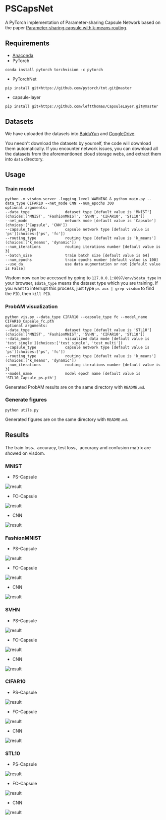 # PSCapsNet
A PyTorch implementation of Parameter-sharing Capsule Network based on the paper [Parameter-sharing capsule with k-means routing]().

## Requirements
* [Anaconda](https://www.anaconda.com/download/)
* PyTorch
```
conda install pytorch torchvision -c pytorch
```
* PyTorchNet
```
pip install git+https://github.com/pytorch/tnt.git@master
```
* capsule-layer
```
pip install git+https://github.com/leftthomas/CapsuleLayer.git@master
```

## Datasets
We have uploaded the datasets into [BaiduYun](https://pan.baidu.com/s/1El-gfQUsCSk1Rllp6F0gqw) and 
[GoogleDrive](https://drive.google.com/open?id=1drHvobmckZvul60tnrpFhvdwlPUd_DcS). 

You needn't download the datasets by yourself, the code will download them automatically.
If you encounter network issues, you can download all the datasets from the aforementioned cloud storage webs, 
and extract them into `data` directory.

## Usage

### Train model
```
python -m visdom.server -logging_level WARNING & python main.py --data_type CIFAR10 --net_mode CNN --num_epochs 300
optional arguments:
--data_type                dataset type [default value is 'MNIST'](choices:['MNIST', 'FashionMNIST', 'SVHN', 'CIFAR10', 'STL10'])
--net_mode                 network mode [default value is 'Capsule'](choices:['Capsule', 'CNN'])
--capsule_type             capsule network type [default value is 'ps'](choices:['ps', 'fc'])
--routing_type             routing type [default value is 'k_means'](choices:['k_means', 'dynamic'])
--num_iterations           routing iterations number [default value is 3]
--batch_size               train batch size [default value is 64]
--num_epochs               train epochs number [default value is 100]
--use_da                   use data augmentation or not [default value is False]
```
Visdom now can be accessed by going to `127.0.0.1:8097/env/$data_type` in your browser, 
`$data_type` means the dataset type which you are training. If you want to interrupt 
this process, just type `ps aux | grep visdom` to find the `PID`, then `kill PID`.

### ProbAM visualization
```
python vis.py --data_type CIFAR10 --capsule_type fc --model_name CIFAR10_Capsule_fc.pth
optional arguments:
--data_type                dataset type [default value is 'STL10'](choices:['MNIST', 'FashionMNIST', 'SVHN', 'CIFAR10', 'STL10'])
--data_mode                visualized data mode [default value is 'test_single'](choices:['test_single', 'test_multi'])
--capsule_type             capsule network type [default value is 'ps'](choices:['ps', 'fc'])
--routing_type             routing type [default value is 'k_means'](choices:['k_means', 'dynamic'])
--num_iterations           routing iterations number [default value is 3]
--model_name               model epoch name [default value is 'STL10_Capsule_ps.pth']
```
Generated ProbAM results are on the same directory with `README.md`.

### Generate figures
```
python utils.py
```
Generated figures are on the same directory with `README.md`.

## Results
The train loss、accuracy, test loss、accuracy and confusion matrix are showed on visdom.

### MNIST
- PS-Capsule

![result](results/MNIST_Capsule_ps.png)

- FC-Capsule

![result](results/MNIST_Capsule_fc.png)

- CNN

![result](results/MNIST_CNN.png)

### FashionMNIST
- PS-Capsule

![result](results/FashionMNIST_Capsule_ps.png)

- FC-Capsule

![result](results/FashionMNIST_Capsule_fc.png)

- CNN

![result](results/FashionMNIST_CNN.png)

### SVHN
- PS-Capsule

![result](results/SVHN_Capsule_ps.png)

- FC-Capsule

![result](results/SVHN_Capsule_fc.png)

- CNN

![result](results/SVHN_CNN.png)

### CIFAR10
- PS-Capsule

![result](results/CIFAR10_Capsule_ps.png)

- FC-Capsule

![result](results/CIFAR10_Capsule_fc.png)

- CNN

![result](results/CIFAR10_CNN.png)

### STL10
- PS-Capsule

![result](results/STL10_Capsule_ps.png)

- FC-Capsule

![result](results/STL10_Capsule_fc.png)

- CNN

![result](results/STL10_CNN.png)
